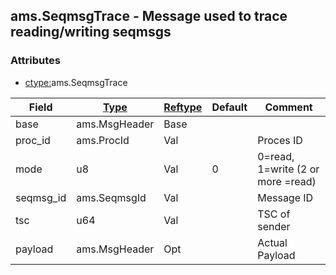## ams.SeqmsgTrace - Message used to trace reading/writing seqmsgs


### Attributes
<a href="#attributes"></a>
<!-- dev.mdmark  mdmark:MDSECTION  state:BEG_AUTO  param:Attributes -->
* [ctype:](/txt/ssimdb/dmmeta/ctype.md)ams.SeqmsgTrace

|Field|[Type](/txt/ssimdb/dmmeta/ctype.md)|[Reftype](/txt/ssimdb/dmmeta/reftype.md)|Default|Comment|
|---|---|---|---|---|
|base|ams.MsgHeader|Base|||
|proc_id|ams.ProcId|Val||Proces ID|
|mode|u8|Val|0|0=read, 1=write (2 or more =read)|
|seqmsg_id|ams.SeqmsgId|Val||Message ID|
|tsc|u64|Val||TSC of sender|
|payload|ams.MsgHeader|Opt||Actual Payload|

<!-- dev.mdmark  mdmark:MDSECTION  state:END_AUTO  param:Attributes -->

